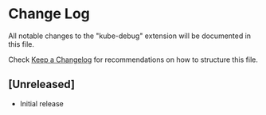 # Change Log

All notable changes to the "kube-debug" extension will be documented in this file.

Check [Keep a Changelog](http://keepachangelog.com/) for recommendations on how to structure this file.

## [Unreleased]

- Initial release